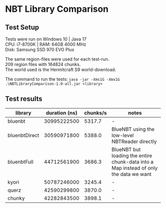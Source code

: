 # NBT Library Comparison

## Test Setup
Tests were run on Windows 10 | Java 17  
CPU: i7-8700K | RAM: 64GB 4000 MHz  
Disk: Samsung SSD 970 EVO Plus  

The same region-files were used for each test-run.  
209 region files with 164824 chunks.  
The world used is the Hermitcraft S9 world-download.  

The command to run the tests: `java -jar -Xms1G -Xmx1G .\NBTLibraryComparison-1.0-all.jar <library>`

## Test results
| library       | duration (ns) | chunks/s | notes                                                                                 |
|---------------|---------------|----------|---------------------------------------------------------------------------------------|
| bluenbt       | 30995222500   | 5317.7   | -                                                                                     |
| bluenbtDirect | 30590971800   | 5388.0   | BlueNBT using the low-level NBTReader directly                                        |
| bluenbtFull   | 44712561900   | 3686.3   | BlueNBT but loading the entire chunk-data into a Map instead of only the data we want |
| kyori         | 50787246000   | 3245.4   | -                                                                                     |
| querz         | 42590299800   | 3870.0   | -                                                                                     |
| chunky        | 42282843500   | 3898.1   | -                                                                                     |
